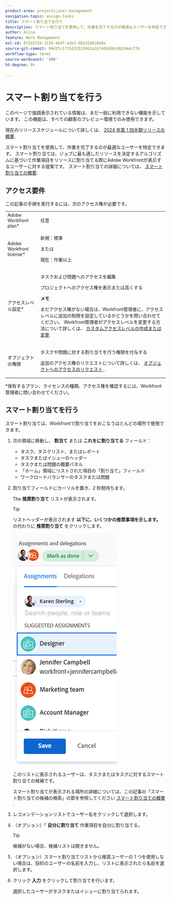 ```yaml
---
product-area: projects;user-management
navigation-topic: assign-tasks
title: スマート割り当てを行う
description: スマート割り当てを使用して、作業を完了するのが最適なユーザーを特定できます。 スマート割り当ては、ジョブに最も適したリソースを決定するアルゴリズムに基づいて作業項目をリソースに割り当てる際にAdobe Workfrontが表示するユーザーに対する提案です。 スマート割り当ての詳細は、「スマート割り当ての概要」を参照してください。
author: Alina
feature: Work Management
exl-id: 073a3234-3156-4b4f-a3e1-dbb32d61068a
source-git-commit: 94d3fc1715d32531962a1b7405850c0b2944c776
workflow-type: tm+mt
source-wordcount: '509'
ht-degree: 0%

---
```


# スマート割り当てを行う

<span class="preview">このページで強調表示されている情報は、まだ一般に利用できない機能を示しています。 この機能は、すべての顧客のプレビュー環境でのみ使用できます。</span>

<span class="preview">現在のリリーススケジュールについて詳しくは、 [2024 年第 1 四半期リリースの概要](/help/quicksilver/product-announcements/product-releases/24-q1-release-activity/24-q1-release-overview.md).</span>

スマート割り当てを使用して、作業を完了するのが最適なユーザーを特定できます。 スマート割り当ては、ジョブに最も適したリソースを決定するアルゴリズムに基づいて作業項目をリソースに割り当てる際にAdobe Workfrontが表示するユーザーに対する提案です。 スマート割り当ての詳細については、 [スマート割り当ての概要](../../../manage-work/tasks/assign-tasks/smart-assignments.md).

## アクセス要件

この記事の手順を実行するには、次のアクセス権が必要です。

<table style="table-layout:auto"> 
 <col> 
 <col> 
 <tbody> 
  <tr> 
   <td role="rowheader">Adobe Workfront plan*</td> 
   <td> <p>任意</p> </td> 
  </tr> 
  <tr> 
   <td role="rowheader">Adobe Workfront license*</td> 
   <td> <p>新規：標準</p>
      または
      <p>現在：作業以上</p> </td> 
  </tr> 
  <tr> 
   <td role="rowheader">アクセスレベル設定*</td> 
   <td> <p>タスクおよび問題へのアクセスを編集</p> <p>プロジェクトへのアクセス権を表示または高くする</p> <p><b>メモ</b>

まだアクセス権がない場合は、Workfront管理者に、アクセスレベルに追加の制限を設定しているかどうかを問い合わせてください。 Workfront管理者がアクセスレベルを変更する方法について詳しくは、 <a href="../../../administration-and-setup/add-users/configure-and-grant-access/create-modify-access-levels.md" class="MCXref xref">カスタムアクセスレベルの作成または変更</a>.</p> </td>
</tr> 
  <tr> 
   <td role="rowheader">オブジェクトの権限</td> 
   <td> <p>タスクや問題に対する割り当てを行う権限を付与する</p> <p>追加のアクセス権のリクエストについて詳しくは、 <a href="../../../workfront-basics/grant-and-request-access-to-objects/request-access.md" class="MCXref xref">オブジェクトへのアクセスのリクエスト </a>.</p> </td> 
  </tr> 
 </tbody> 
</table>

&#42;保有するプラン、ライセンスの種類、アクセス権を確認するには、Workfront管理者に問い合わせてください。

## スマート割り当てを行う

スマート割り当ては、Workfrontで割り当てをおこなうほとんどの場所で使用できます。

1. 次の領域に移動し、 **割当て** または **これをに割り当てる** フィールド：

   * タスク、タスクリスト、またはレポート
   * タスクまたはイシューのヘッダー
   * タスクまたは問題の概要パネル
   * 「ホーム」領域にリストされた項目の「割り当て」フィールド
   * ワークロードバランサーのタスクまたは問題

1. 割り当てフィールドにカーソルを置き、2 秒間待ちます。

   <span class="preview">The **推奨割り当て** リストが表示されます。</span> <!--check the casing for "assignments" should be lower case in task lists??-->

   >[!TIP]
   >
   >   リストヘッダーが表示されます **以下に、いくつかの推奨事項を示します。** の代わりに **推奨割り当て** をクリックします。

   ![](assets/smart-assignments-task-header-nwe-350x302.png)

   このリストに表示されるユーザーは、タスクまたはタスクに対するスマート割り当ての候補です。

   スマート割り当てが表示される場所の詳細については、この記事の「スマート割り当ての候補の検索」の節を参照してください [スマート割り当ての概要](../../../manage-work/tasks/assign-tasks/smart-assignments.md) .

1. レコメンデーションリストでユーザー名をクリックして選択します。

1. （オプション）「 **自分に割り当て** 作業項目を自分に割り当てる。

   >[!TIP]
   >
   >候補がない場合、候補リストは開きません。

1. （オプション）スマート割り当てリストから推奨ユーザーの 1 つを使用しない場合は、目的のユーザーの名前を入力し、リストに表示されたら名前を選択します。
1. クリック **入力** をクリックして割り当てを行います。

   選択したユーザーがタスクまたはイシューに割り当てられます。
